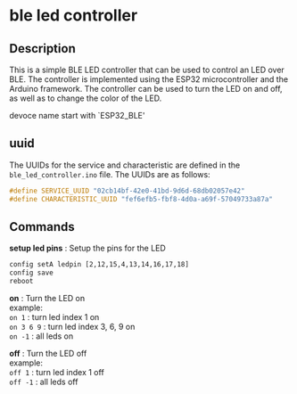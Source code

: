 # ble led controller

## Description
This is a simple BLE LED controller that can be used to control an LED over BLE. The controller is implemented using the ESP32 microcontroller and the Arduino framework. The controller can be used to turn the LED on and off, as well as to change the color of the LED.

devoce name start with `ESP32_BLE'  



## uuid

The UUIDs for the service and characteristic are defined in the `ble_led_controller.ino` file. The UUIDs are as follows:
```cpp
#define SERVICE_UUID "02cb14bf-42e0-41bd-9d6d-68db02057e42"
#define CHARACTERISTIC_UUID "fef6efb5-fbf8-4d0a-a69f-57049733a87a"
```

## Commands

**setup led pins** : Setup the pins for the LED  

```txt
config setA ledpin [2,12,15,4,13,14,16,17,18] 
config save
reboot
```

**on** : Turn the LED on   
example:    
`on 1` : turn led index 1 on  
`on 3 6 9` : turn led index 3, 6, 9 on  
`on -1` : all leds on  

**off** : Turn the LED off  
example:  
`off 1` : turn led index 1 off  
`off -1` : all leds off  


